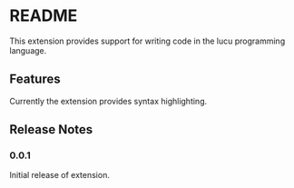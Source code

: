 # README

This extension provides support for writing code in the lucu programming language. 

## Features

Currently the extension provides syntax highlighting.

## Release Notes

### 0.0.1

Initial release of extension.
